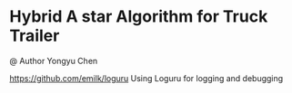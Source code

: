# Hybrid A star Algorithm for Truck Trailer 
@ Author Yongyu Chen 


https://github.com/emilk/loguru
 Using Loguru for logging and debugging 